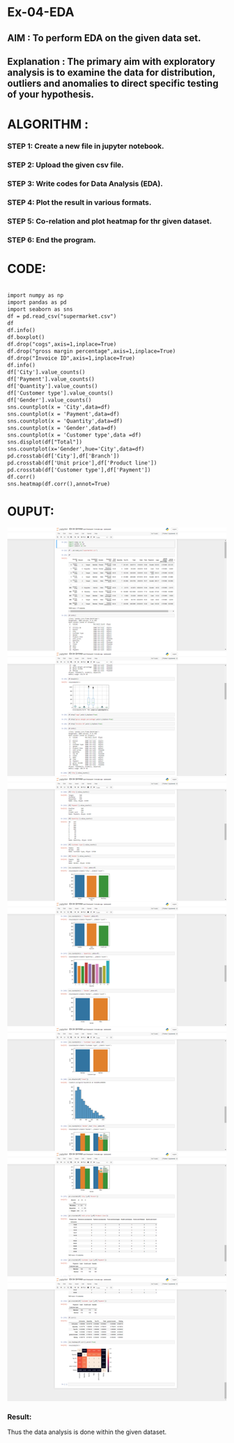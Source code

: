 # Ex-04-EDA

## AIM : To perform EDA on the given data set. 

## Explanation : The primary aim with exploratory analysis is to examine the data for distribution, outliers and anomalies to direct specific testing of your hypothesis.
 

# ALGORITHM :

### STEP 1: Create a new file in jupyter notebook.

### STEP 2: Upload the given csv file.

### STEP 3: Write codes for Data Analysis (EDA).

### STEP 4: Plot the result in various formats.

### STEP 5: Co-relation and plot heatmap for thr given dataset.

### STEP 6: End the program.


# CODE:
~~~

import numpy as np
import pandas as pd
import seaborn as sns
df = pd.read_csv("supermarket.csv")
df
df.info()
df.boxplot()
df.drop("cogs",axis=1,inplace=True)
df.drop("gross margin percentage",axis=1,inplace=True)
df.drop("Invoice ID",axis=1,inplace=True)
df.info()
df['City'].value_counts()
df['Payment'].value_counts()
df['Quantity'].value_counts()
df['Customer type'].value_counts()
df['Gender'].value_counts()
sns.countplot(x = 'City',data=df)
sns.countplot(x = 'Payment',data=df)
sns.countplot(x = 'Quantity',data=df)
sns.countplot(x = 'Gender',data=df)
sns.countplot(x = 'Customer type',data =df)
sns.displot(df["Total"])
sns.countplot(x='Gender',hue='City',data=df)
pd.crosstab(df['City'],df['Branch'])
pd.crosstab(df['Unit price'],df['Product line'])
pd.crosstab(df['Customer type'],df['Payment'])
df.corr()
sns.heatmap(df.corr(),annot=True)

~~~

# OUPUT:
![output](scr1.png)
![output](scr2.png)
![output](scr3.png)
![output](scr4.png)
![output](scr5.png)
![output](scr6.png)
![output](scr7.png)

### Result:
Thus the data analysis is done within the given dataset.

